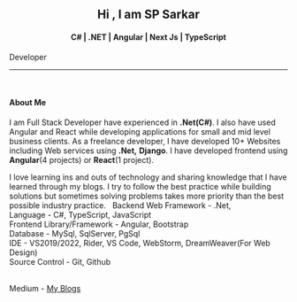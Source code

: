 <h2 align="center">Hi , I am SP Sarkar </h2>
<h4 align="center">C# | .NET | Angular | Next Js | TypeScript </h4> Developer
<hr/>

<br/>
<h4 align="left">About Me</h4>
<p align="left">
I am Full Stack Developer have experienced in <b>.Net(C#)</b>. I also have used Angular and React while developing applications for small and mid level business clients. As a freelance developer, I have developed 10+ Websites including Web services using <b>.Net,</b> <b>Django</b>. I have developed frontend using <b>Angular</b>(4 projects) or <b>React</b>(1 project). 

I love learning ins and outs of technology and sharing knowledge that I have learned through my blogs. I try to follow the best practice while building solutions but sometimes solving problems takes more priority than the best possible industry practice. 
 
Backend Web Framework - .Net,<br>
Language - C#, TypeScript, JavaScript <br>
Frontend Library/Framework - Angular, Bootstrap<br>
Database - MySql, SqlServer, PgSql <br>
IDE - VS2019/2022, Rider, VS Code, WebStorm, DreamWeaver(For Web Design) <br>
Source Control - Git, Github <br><br>

Medium - <a href="https://medium.com/@spsarkar-appxive">My Blogs</a>
</p>
